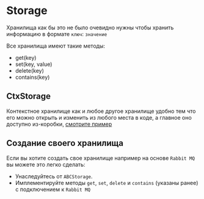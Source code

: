 # Storage

Хранилища как бы это не было очевидно нужны чтобы хранить информацию в формате `ключ`: `значение`

Все хранилища имеют такие методы:

* get(key)
* set(key, value)
* delete(key)
* contains(key)

## CtxStorage

Контекстное хранилище как и любое другое хранилище удобно тем что его можно открыть и изменить из любого места в коде, а главное оно доступно из-коробки, [смотрите пример](/examples/low-level/ctx_storage_example.py)

## Создание своего хранилища

Если вы хотите создать свое хранилище например на основе `Rabbit MQ` вы можете это легко сделать:

* Унаследуйтесь от `ABCStorage`.
* Имплементируйте методы `get`, `set`, `delete` и `contains` (указаны ранее) c подключением к `Rabbit MQ`
